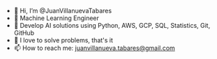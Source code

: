 - 👋 Hi, I’m @JuanVillanuevaTabares
- 👀 Machine Learning Engineer
- 🌱 Develop AI solutions using Python, AWS, GCP, SQL, Statistics, Git, GitHub
- 💞️ I love to solve problems, that's it
- 📫 How to reach me: juanvillanueva.tabares@gmail.com

<!---
JuanVillanuevaTabares/JuanVillanuevaTabares is a ✨ special ✨ repository because its `README.md` (this file) appears on your GitHub profile.
You can click the Preview link to take a look at your changes.
--->
